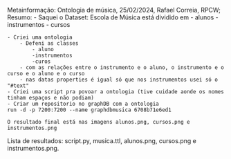 Metainformação: Ontologia de música, 25/02/2024, Rafael Correia, RPCW;
Resumo: 
    - Saquei o Dataset: Escola de Música
    está dividido em
        - alunos
        - instrumentos
        - cursos
    
    - Criei uma ontologia
        - Defeni as classes
            - aluno
            -instrumentos
            -curos
        - com as relações entre o instrumento e o aluno, o instrumento e o curso e o aluno e o curso
        - nas datas properties é igual só que nos instrumentos usei só o "#text"
    - Criei uma script pra povoar a ontologia (tive cuidade aonde os nomes tinham espaços e não podiam)
    - Criar um repositorio no graphDB com a ontologia
    run -d -p 7200:7200 --name graphdbmusica 6708b71e6ed1   

    O resultado final está nas imagens alunos.png, cursos.png e instrumentos.png

Lista de resultados: script.py, musica.ttl, alunos.png, cursos.png e instrumentos.png.


